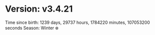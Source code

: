 # Version: v3.4.21
Time since birth: 1239 days, 29737 hours, 1784220 minutes, 107053200 seconds
Season: Winter ❄️
